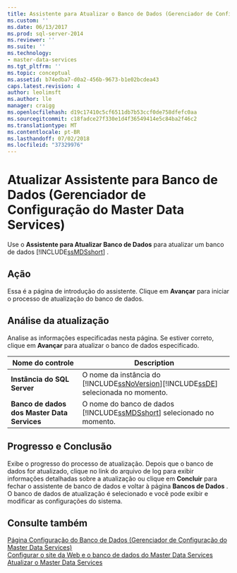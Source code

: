 ```yaml
---
title: Assistente para Atualizar o Banco de Dados (Gerenciador de Configuração do Master Data Services) | Microsoft Docs
ms.custom: ''
ms.date: 06/13/2017
ms.prod: sql-server-2014
ms.reviewer: ''
ms.suite: ''
ms.technology:
- master-data-services
ms.tgt_pltfrm: ''
ms.topic: conceptual
ms.assetid: b74edba7-d0a2-456b-9673-b1e02bcdea43
caps.latest.revision: 4
author: leolimsft
ms.author: lle
manager: craigg
ms.openlocfilehash: d19c17410c5cf6511db7b53ccf0de758dfefc0aa
ms.sourcegitcommit: c18fadce27f330e1d4f36549414e5c84ba2f46c2
ms.translationtype: MT
ms.contentlocale: pt-BR
ms.lasthandoff: 07/02/2018
ms.locfileid: "37329976"
---
```

# <a name="upgrade-database-wizard-master-data-services-configuration-manager"></a>Atualizar Assistente para Banco de Dados (Gerenciador de Configuração do Master Data Services)
  Use o **Assistente para Atualizar Banco de Dados** para atualizar um banco de dados [!INCLUDE[ssMDSshort](../includes/ssmdsshort-md.md)] .  
  
## <a name="action"></a>Ação  
 Essa é a página de introdução do assistente. Clique em **Avançar** para iniciar o processo de atualização do banco de dados.  
  
## <a name="upgrade-review"></a>Análise da atualização  
 Analise as informações especificadas nesta página. Se estiver correto, clique em **Avançar** para atualizar o banco de dados especificado.  
  
|Nome do controle|Description|  
|------------------|-----------------|  
|**Instância do SQL Server**|O nome da instância do [!INCLUDE[ssNoVersion](../includes/ssnoversion-md.md)][!INCLUDE[ssDE](../includes/ssde-md.md)] selecionada no momento.|  
|**Banco de dados dos Master Data Services**|O nome do banco de dados [!INCLUDE[ssMDSshort](../includes/ssmdsshort-md.md)] selecionado no momento.|  
  
## <a name="progress-and-finish"></a>Progresso e Conclusão  
 Exibe o progresso do processo de atualização. Depois que o banco de dados for atualizado, clique no link do arquivo de log para exibir informações detalhadas sobre a atualização ou clique em **Concluir** para fechar o assistente de banco de dados e voltar à página **Bancos de Dados** . O banco de dados de atualização é selecionado e você pode exibir e modificar as configurações do sistema.  
  
## <a name="see-also"></a>Consulte também  
 [Página Configuração do Banco de Dados &#40;Gerenciador de Configuração do Master Data Services&#41;](../../2014/master-data-services/database-configuration-page-master-data-services-configuration-manager.md)   
 [Configurar o site da Web e o banco de dados do Master Data Services](set-up-the-database-and-website-for-master-data-services.md)   
 [Atualizar o Master Data Services](../database-engine/install-windows/upgrade-master-data-services.md)  
  
  
